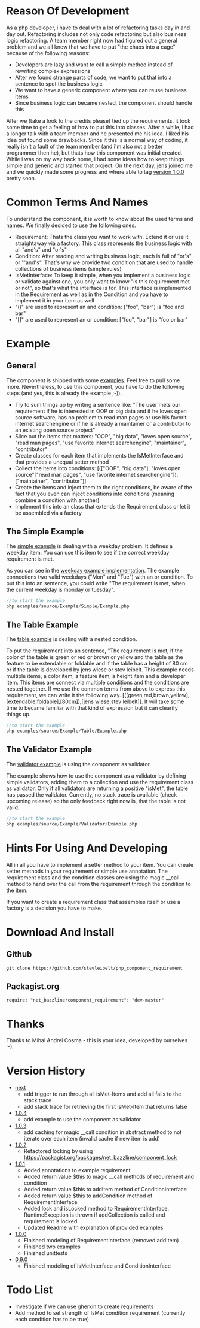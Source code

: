 # Reason Of Development

As a php developer, i have to deal with a lot of refactoring tasks day in and day out. Refactoring includes not only code refactoring but also business logic refactoring. A team member right now had figured out a general problem and we all knew that we have to put "the chaos into a cage" because of the following reasons:

* Developers are lazy and want to call a simple method instead of rewriting complex expressions
* After we found strange parts of code, we want to put that into a sentence to spot the business logic
* We want to have a generic component where you can reuse business items
* Since business logic can became nested, the component should handle this

After we (take a look to the credits please) tied up the requirements, it took some time to get a feeling of how to put this into classes. After a while, i had a longer talk with a team member and he presented me his idea. I liked his idea but found some drawbacks. Since it this is a normal way of coding, it really isn't a fault of the team member (and i'm also not a better programmer then he), but thats how this component was initial created. While i was on my way back home, i had some ideas how to keep things simple and generic and started that project. On the next day, [jens](http://www.howtrueisfalse.de/ "jens blog - howtrueisfalse.de") joined me and we quickly made some progress and where able to tag [version 1.0.0](https://github.com/stevleibelt/php_component_requirement/tree/1.0.2 "version 1.0.2 of php component requirement") pretty soon.

# Common Terms And Names

To understand the component, it is worth to know about the used terms and names. We finally decided to use the following ones.

* Requirement: Thats the class you want to work with. Extend it or use it straightaway via a factory. This class represents the business logic with all "and's" and "or's"
* Condition: After reading and writing business logic, each is full of "or's" or '"and's". That's why we provide two condition that are used to handle collections of business items (simple rules)
* IsMetInterface: To keep it simple, when you implement a business logic or validate against one, you only want to know "is this requirement met or not", so that's what the interface is for. This interface is implemented in the Requirement as well as in the Condition and you have to implement it in your item as well
* "()" are used to represent an and condition: ("foo", "bar") is "foo and bar"
* "[]" are used to represent an or condition: ["foo", "bar"] is "foo or bar"

# Example

## General

The component is shipped with some [examples](https://github.com/stevleibelt/php_component_requirement/tree/master/examples/source/Example "examples for how to use the php component requirement"). Feel free to pull some more. Nevertheless, to use this component, you have to do the following steps (and yes, this is already the example ;-)).

* Try to sum things up by writing a sentence like: "The user mets our requirement if he is interested in OOP or big data and if he loves open source software, has no problem to read man pages or use his favorit internet searchengine or if he is already a maintainer or a contributor to an existing open source project"
* Slice out the items that matters: "OOP", "big data", "loves open source", "read man pages", "use favorite internet searchengine", "maintainer", "contributor"
* Create classes for each item that implements the IsMetInterface and that provides a unequal setter method
* Collect the items into conditions: [(["OOP", "big data"], "loves open source"["read man pages", "use favorite internet searchengine"]), ["maintainer", "contributor"]]
* Create the items and inject them to the right conditions, be aware of the fact that you even can inject conditions into conditions (meaning combine a condition with another)
* Implement this into an class that extends the Requirement class or let it be assembled via a factory

## The Simple Example

The [simple example](https://github.com/stevleibelt/php_component_requirement/tree/1.0.2/examples/source/Example/Simple "php component requirement - simple example") is dealing with a weekday problem. It defines a weekday item. You can use this item to see if the correct weekday requirement is met.

As you can see in the [weekday example implementation](https://github.com/stevleibelt/php_component_requirement/blob/1.0.2/examples/source/Example/Simple/WeekdayExample.php "php component requirement - simple example - weekday requirement implementation").
The example connections two valid weekdays ("Mon" and "Tue") with an or condition. To put this into an sentence, you could write "The requirement is met, when the current weekday is monday or tuesday".

```php
//to start the example
php examples/source/Example/Simple/Example.php
```

## The Table Example

The [table example](https://github.com/stevleibelt/php_component_requirement/tree/1.0.2/examples/source/Example/Table "php component requirement - table example") is dealing with a nested condition.

To put the requirement into an sentence, "The requirement is met, if the color of the table is green or red or brown or yellow and the table as the feature to be extendable or foldable and if the table has a height of 80 cm or if the table is developed by jens wiese or stev leibelt.
This example needs multiple items, a color item, a feature item, a height item and a developer item. This items are connect via multiple conditions and the conditions are nested together.
If we use the common terms from above to express this requirement, we can write it the following way. [([green,red,brown,yellow],[extendable,foldable],[80cm]),[jens wiese,stev leibelt]].
It will take some time to became familiar with that kind of expression but it can clearify things up.

```php
//to start the example
php examples/source/Example/Table/Example.php
```

## The Validator Example

The [validator example](https://github.com/stevleibelt/php_component_requirement/tree/1.0.4/examples/source/Example/Validator "php component requirement - table validator") is using the component as validator.

The example shows how to use the component as a validator by defining simple validators, adding them to a collection and use the requirement class as validator.
Only if all validators are returning a positive "isMet", the table has passed the validator.
Currently, no stack trace is available (check upcoming release) so the only feedback right now is, that the table is not valid.

```php
//to start the example
php examples/source/Example/Validator/Example.php
```

# Hints For Using And Developing

All in all you have to implement a setter method to your item. You can create setter methods in your requirement or simple use annotation. The requirement class and the condition classes are using the magic __call method to hand over the call from the requirement through the condition to the item.  
  
If you want to create a requirement class that assembles itself or use a factory is a decision you have to make.

# Download And Install

## Github

    git clone https://github.com/stevleibelt/php_component_requirement

## Packagist.org

    require: "net_bazzline/component_requirement": "dev-master"

# Thanks

Thanks to Mihai Andrei Cosma - this is your idea, developed by ourselves :-).

# Version History

* [next](https://github.com/stevleibelt/php_component_requirement)
    * add trigger to run through all isMet-Items and add all fails to the stack trace
    * add stack trace for retrieving the first isMet-Item that returns false
* [1.0.4](https://github.com/stevleibelt/php_component_requirement/tree/1.0.4)
    * add example to use the component as validator
* [1.0.3](https://github.com/stevleibelt/php_component_requirement/tree/1.0.3)
    * add caching for magic __call condition in abstract method to not iterate over each item (invalid cache if new item is add)
* [1.0.2](https://github.com/stevleibelt/php_component_requirement/tree/1.0.2)
    * Refactored locking by using https://packagist.org/packages/net_bazzline/component_lock
* [1.0.1](https://github.com/stevleibelt/php_component_requirement/tree/1.0.1)
    * Added annotations to example requirement
    * Added return value $this to magic __call methods of requirement and condition
    * Added return value $this to addItem method of ConditionInterface
    * Added return value $this to addCondition method of RequirementInterface
    * Added lock and isLocked method to RequirementInterface, RuntimeException is thrown if addCollection is called and requirement is locked
    * Updated Readme with explanation of provided examples
* [1.0.0](https://github.com/stevleibelt/php_component_requirement/tree/1.0.0)
    * Finished modeling of RequirementInterface (removed addItem)
    * Finished two examples
    * Finished unittests
* [0.9.0](https://github.com/stevleibelt/php_component_requirement/tree/0.9.0)
    * Finished modeling of IsMetInterface and ConditionInterface

# Todo List

* Investigate if we can use gherkin to create requirements
* Add method to set strength of IsMet condition requirement (currently each condition has to be true)
